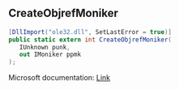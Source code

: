 ## CreateObjrefMoniker

```csharp
[DllImport("ole32.dll", SetLastError = true)]
public static extern int CreateObjrefMoniker(
   IUnknown punk,
   out IMoniker ppmk
);
```

Microsoft documentation: [Link](https://docs.microsoft.com/en-us/windows/win32/api/objbase/nf-objbase-createobjrefmoniker)

